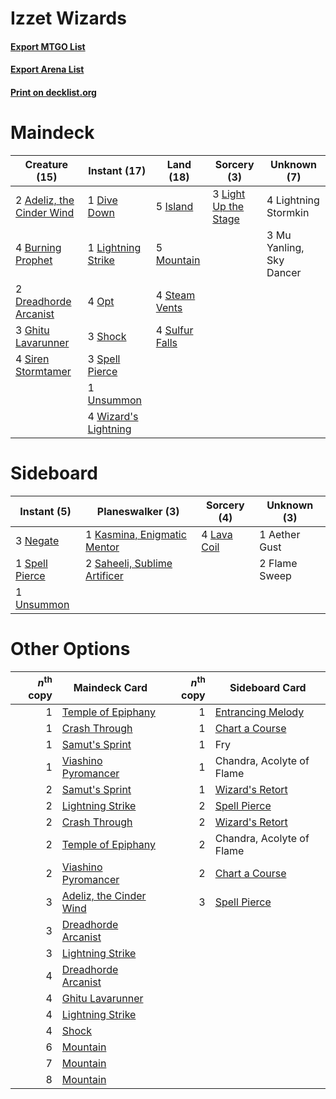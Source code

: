 # Izzet Wizards

#### [Export MTGO List](../collection/Izzet%20Wizards/Izzet%20Wizards.txt)
#### [Export Arena List](../collection/Izzet%20Wizards/Izzet%20Wizards_arena.txt)
#### [Print on decklist.org](http://decklist.org/?deckmain=2%09Adeliz,%20the%20Cinder%20Wind%0A4%09Burning%20Prophet%0A1%09Dive%20Down%0A2%09Dreadhorde%20Arcanist%0A3%09Ghitu%20Lavarunner%0A5%09Island%0A3%09Light%20Up%20the%20Stage%0A4%09Lightning%20Stormkin%0A1%09Lightning%20Strike%0A5%09Mountain%0A3%09Mu%20Yanling,%20Sky%20Dancer%0A4%09Opt%0A3%09Shock%0A4%09Siren%20Stormtamer%0A3%09Spell%20Pierce%0A4%09Steam%20Vents%0A4%09Sulfur%20Falls%0A1%09Unsummon%0A4%09Wizard's%20Lightning&deckside=1%09Aether%20Gust%0A2%09Flame%20Sweep%0A1%09Kasmina,%20Enigmatic%20Mentor%0A4%09Lava%20Coil%0A3%09Negate%0A2%09Saheeli,%20Sublime%20Artificer%0A1%09Spell%20Pierce%0A1%09Unsummon)
# Maindeck

|                                           Creature (15)                                            |                                         Instant (17)                                          |                                        Land (18)                                        |                                          Sorcery (3)                                          |      Unknown (7)       |
|----------------------------------------------------------------------------------------------------|-----------------------------------------------------------------------------------------------|-----------------------------------------------------------------------------------------|-----------------------------------------------------------------------------------------------|------------------------|
|2 [Adeliz, the Cinder Wind](http://gatherer.wizards.com/Pages/Card/Details.aspx?multiverseid=443078)|1 [Dive Down](http://gatherer.wizards.com/Pages/Card/Details.aspx?multiverseid=435205)         |5 [Island](http://gatherer.wizards.com/Pages/Card/Details.aspx?multiverseid=439857)      |3 [Light Up the Stage](http://gatherer.wizards.com/Pages/Card/Details.aspx?multiverseid=457251)|4 Lightning Stormkin    |
|4 [Burning Prophet](http://gatherer.wizards.com/Pages/Card/Details.aspx?multiverseid=461044)        |1 [Lightning Strike](http://gatherer.wizards.com/Pages/Card/Details.aspx?multiverseid=383299)  |5 [Mountain](http://gatherer.wizards.com/Pages/Card/Details.aspx?multiverseid=439859)    |                                                                                               |3 Mu Yanling, Sky Dancer|
|2 [Dreadhorde Arcanist](http://gatherer.wizards.com/Pages/Card/Details.aspx?multiverseid=461052)    |4 [Opt](http://gatherer.wizards.com/Pages/Card/Details.aspx?multiverseid=442948)               |4 [Steam Vents](http://gatherer.wizards.com/Pages/Card/Details.aspx?multiverseid=405109) |                                                                                               |                        |
|3 [Ghitu Lavarunner](http://gatherer.wizards.com/Pages/Card/Details.aspx?multiverseid=443015)       |3 [Shock](http://gatherer.wizards.com/Pages/Card/Details.aspx?multiverseid=129732)             |4 [Sulfur Falls](http://gatherer.wizards.com/Pages/Card/Details.aspx?multiverseid=443135)|                                                                                               |                        |
|4 [Siren Stormtamer](http://gatherer.wizards.com/Pages/Card/Details.aspx?multiverseid=435232)       |3 [Spell Pierce](http://gatherer.wizards.com/Pages/Card/Details.aspx?multiverseid=425876)      |                                                                                         |                                                                                               |                        |
|                                                                                                    |1 [Unsummon](http://gatherer.wizards.com/Pages/Card/Details.aspx?multiverseid=136218)          |                                                                                         |                                                                                               |                        |
|                                                                                                    |4 [Wizard's Lightning](http://gatherer.wizards.com/Pages/Card/Details.aspx?multiverseid=443040)|                                                                                         |                                                                                               |                        |


# Sideboard

|                                       Instant (5)                                       |                                           Planeswalker (3)                                            |                                     Sorcery (4)                                      | Unknown (3) |
|-----------------------------------------------------------------------------------------|-------------------------------------------------------------------------------------------------------|--------------------------------------------------------------------------------------|-------------|
|3 [Negate](http://gatherer.wizards.com/Pages/Card/Details.aspx?multiverseid=423707)      |1 [Kasmina, Enigmatic Mentor](http://gatherer.wizards.com/Pages/Card/Details.aspx?multiverseid=460983) |4 [Lava Coil](http://gatherer.wizards.com/Pages/Card/Details.aspx?multiverseid=452858)|1 Aether Gust|
|1 [Spell Pierce](http://gatherer.wizards.com/Pages/Card/Details.aspx?multiverseid=425876)|2 [Saheeli, Sublime Artificer](http://gatherer.wizards.com/Pages/Card/Details.aspx?multiverseid=461161)|                                                                                      |2 Flame Sweep|
|1 [Unsummon](http://gatherer.wizards.com/Pages/Card/Details.aspx?multiverseid=136218)    |                                                                                                       |                                                                                      |             |


# Other Options

|*n*<sup>th</sup> copy|                                          Maindeck Card                                           |*n*<sup>th</sup> copy|                                       Sideboard Card                                       |
|--------------------:|--------------------------------------------------------------------------------------------------|--------------------:|--------------------------------------------------------------------------------------------|
|                    1|[Temple of Epiphany](http://gatherer.wizards.com/Pages/Card/Details.aspx?multiverseid=442808)     |                    1|[Entrancing Melody](http://gatherer.wizards.com/Pages/Card/Details.aspx?multiverseid=435207)|
|                    1|[Crash Through](http://gatherer.wizards.com/Pages/Card/Details.aspx?multiverseid=430777)          |                    1|[Chart a Course](http://gatherer.wizards.com/Pages/Card/Details.aspx?multiverseid=435200)   |
|                    1|[Samut's Sprint](http://gatherer.wizards.com/Pages/Card/Details.aspx?multiverseid=461069)         |                    1|Fry                                                                                         |
|                    1|[Viashino Pyromancer](http://gatherer.wizards.com/Pages/Card/Details.aspx?multiverseid=447302)    |                    1|Chandra, Acolyte of Flame                                                                   |
|                    2|[Samut's Sprint](http://gatherer.wizards.com/Pages/Card/Details.aspx?multiverseid=461069)         |                    1|[Wizard's Retort](http://gatherer.wizards.com/Pages/Card/Details.aspx?multiverseid=442963)  |
|                    2|[Lightning Strike](http://gatherer.wizards.com/Pages/Card/Details.aspx?multiverseid=383299)       |                    2|[Spell Pierce](http://gatherer.wizards.com/Pages/Card/Details.aspx?multiverseid=425876)     |
|                    2|[Crash Through](http://gatherer.wizards.com/Pages/Card/Details.aspx?multiverseid=430777)          |                    2|[Wizard's Retort](http://gatherer.wizards.com/Pages/Card/Details.aspx?multiverseid=442963)  |
|                    2|[Temple of Epiphany](http://gatherer.wizards.com/Pages/Card/Details.aspx?multiverseid=442808)     |                    2|Chandra, Acolyte of Flame                                                                   |
|                    2|[Viashino Pyromancer](http://gatherer.wizards.com/Pages/Card/Details.aspx?multiverseid=447302)    |                    2|[Chart a Course](http://gatherer.wizards.com/Pages/Card/Details.aspx?multiverseid=435200)   |
|                    3|[Adeliz, the Cinder Wind](http://gatherer.wizards.com/Pages/Card/Details.aspx?multiverseid=443078)|                    3|[Spell Pierce](http://gatherer.wizards.com/Pages/Card/Details.aspx?multiverseid=425876)     |
|                    3|[Dreadhorde Arcanist](http://gatherer.wizards.com/Pages/Card/Details.aspx?multiverseid=461052)    |                     |                                                                                            |
|                    3|[Lightning Strike](http://gatherer.wizards.com/Pages/Card/Details.aspx?multiverseid=383299)       |                     |                                                                                            |
|                    4|[Dreadhorde Arcanist](http://gatherer.wizards.com/Pages/Card/Details.aspx?multiverseid=461052)    |                     |                                                                                            |
|                    4|[Ghitu Lavarunner](http://gatherer.wizards.com/Pages/Card/Details.aspx?multiverseid=443015)       |                     |                                                                                            |
|                    4|[Lightning Strike](http://gatherer.wizards.com/Pages/Card/Details.aspx?multiverseid=383299)       |                     |                                                                                            |
|                    4|[Shock](http://gatherer.wizards.com/Pages/Card/Details.aspx?multiverseid=129732)                  |                     |                                                                                            |
|                    6|[Mountain](http://gatherer.wizards.com/Pages/Card/Details.aspx?multiverseid=439859)               |                     |                                                                                            |
|                    7|[Mountain](http://gatherer.wizards.com/Pages/Card/Details.aspx?multiverseid=439859)               |                     |                                                                                            |
|                    8|[Mountain](http://gatherer.wizards.com/Pages/Card/Details.aspx?multiverseid=439859)               |                     |                                                                                            |

